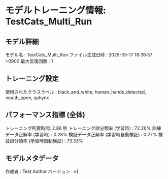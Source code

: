# モデルトレーニング情報: TestCats_Multi_Run

## モデル詳細
モデル名           : TestCats_Multi_Run
ファイル生成日時   : 2025-05-17 18:39:37 +0900
最大反復回数     : 1

## トレーニング設定
使用されたクラスラベル : black_and_white, human_hands_detected, mouth_open, sphynx

## パフォーマンス指標 (全体)
トレーニング所要時間: 2.88 秒
トレーニング誤分類率 (学習時) : 72.26%
訓練データ正解率 (学習時) : 0.28%
検証データ正解率 (学習時自動検証) : 0.27%
検証誤分類率 (学習時自動検証) : 73.33%
## モデルメタデータ
作成者            : Test Author
バージョン          : v1